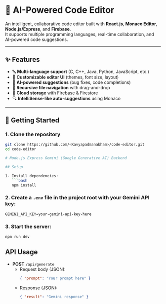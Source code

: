 # 🧠 AI-Powered Code Editor

An intelligent, collaborative code editor built with **React.js**, **Monaco Editor**, **Node.js/Express**, and **Firebase**.  
It supports multiple programming languages, real-time collaboration, and AI-powered code suggestions.

---

## ✨ Features

- 🔤 **Multi-language support** (C, C++, Java, Python, JavaScript, etc.)
- 🎨 **Customizable editor UI** (themes, font size, layout)
- 🤖 **AI-powered suggestions** (bug fixes, code completions)
- 📂 **Recursive file navigation** with drag-and-drop
- 💾 **Cloud storage** with Firebase & Firestore
- 🔍 **IntelliSense-like auto-suggestions** using Monaco


---

## 🚀 Getting Started

### 1. Clone the repository
```bash
git clone https://github.com/<Kavyapadmanabham>/code-editor.git
cd code-editor

# Node.js Express Gemini (Google Generative AI) Backend

## Setup

1. Install dependencies:
   ```bash
   npm install
   ```

### 2. Create a `.env` file in the project root with your Gemini API key:
   ```env
   GEMINI_API_KEY=your-gemini-api-key-here
   ```

### 3. Start the server:
   ```bash
   npm run dev
   ```

## API Usage

- **POST** `/api/generate`
  - Request body (JSON):
    ```json
    { "prompt": "Your prompt here" }
    ```
  - Response (JSON):
    ```json
    { "result": "Gemini response" }
